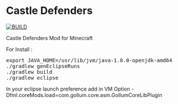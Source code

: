 Castle Defenders
=============

[![BUILD](https://github.com/GollumTeam/CastleDefenders/actions/workflows/build.yml/badge.svg?branch=4.X.X-1.12.2DEV)](https://github.com/GollumTeam/CastleDefenders/actions/workflows/build.yml)


Castle Defenders Mod for Minecraft
 
For Install :

<pre>
export JAVA_HOME=/usr/lib/jvm/java-1.8.0-openjdk-amd64
./gradlew genEclipseRuns
./gradlew build
./gradlew eclipse
</pre>

In your eclipse launch preference add in VM Option -Dfml.coreMods.load=com.gollum.core.asm.GollumCoreLibPlugin

